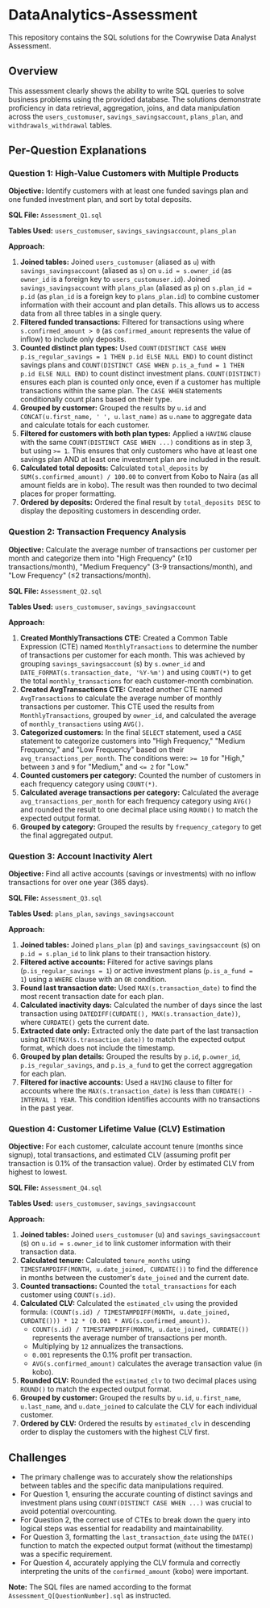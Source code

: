 # DataAnalytics-Assessment
This repository contains the SQL solutions for the Cowrywise Data Analyst Assessment.

## Overview
This assessment clearly shows the ability to write SQL queries to solve business problems using the provided database. The solutions demonstrate proficiency in data retrieval, aggregation, joins, and data manipulation across the `users_customuser`, `savings_savingsaccount`, `plans_plan`, and `withdrawals_withdrawal` tables.

## Per-Question Explanations

### Question 1: High-Value Customers with Multiple Products

**Objective:** Identify customers with at least one funded savings plan and one funded investment plan, and sort by total deposits.

**SQL File:** `Assessment_Q1.sql`

**Tables Used:** `users_customuser`, `savings_savingsaccount`, `plans_plan`

**Approach:**

1.  **Joined tables:** Joined `users_customuser` (aliased as `u`) with `savings_savingsaccount` (aliased as `s`) on `u.id = s.owner_id` (as `owner_id` is a foreign key to `users_customuser.id`). Joined `savings_savingsaccount` with `plans_plan` (aliased as `p`) on `s.plan_id = p.id` (as `plan_id` is a foreign key to `plans_plan.id`) to combine customer information with their account and plan details. This allows us to access data from all three tables in a single query.
2.  **Filtered funded transactions:** Filtered for transactions using where `s.confirmed_amount > 0` (as `confirmed_amount` represents the value of inflow) to include only deposits.
3.  **Counted distinct plan types:** Used `COUNT(DISTINCT CASE WHEN p.is_regular_savings = 1 THEN p.id ELSE NULL END)` to count distinct savings plans and `COUNT(DISTINCT CASE WHEN p.is_a_fund = 1 THEN p.id ELSE NULL END)` to count distinct investment plans. `COUNT(DISTINCT)` ensures each plan is counted only once, even if a customer has multiple transactions within the same plan. The `CASE WHEN` statements conditionally count plans based on their type.
4.  **Grouped by customer:** Grouped the results by `u.id` and `CONCAT(u.first_name, ' ', u.last_name)` as `u.name` to aggregate data and calculate totals for each customer.
5.  **Filtered for customers with both plan types:** Applied a `HAVING` clause with the same `COUNT(DISTINCT CASE WHEN ...)` conditions as in step 3, but using `>= 1`. This ensures that only customers who have at least one savings plan AND at least one investment plan are included in the result.
6.  **Calculated total deposits:** Calculated `total_deposits` by `SUM(s.confirmed_amount) / 100.00` to convert from Kobo to Naira (as all amount fields are in kobo). The result was then rounded to two decimal places for proper formatting.
7.  **Ordered by deposits:** Ordered the final result by `total_deposits DESC` to display the depositing customers in descending order.

### Question 2: Transaction Frequency Analysis

**Objective:** Calculate the average number of transactions per customer per month and categorize them into "High Frequency" (≥10 transactions/month), "Medium Frequency" (3-9 transactions/month), and "Low Frequency" (≤2 transactions/month).

**SQL File:** `Assessment_Q2.sql`

**Tables Used:** `users_customuser`, `savings_savingsaccount`

**Approach:**

1.  **Created MonthlyTransactions CTE:** Created a Common Table Expression (CTE) named `MonthlyTransactions` to determine the number of transactions per customer for each month. This was achieved by grouping `savings_savingsaccount` (s) by `s.owner_id` and `DATE_FORMAT(s.transaction_date, '%Y-%m')` and using `COUNT(*)` to get the total `monthly_transactions` for each customer-month combination.
2.  **Created AvgTransactions CTE:** Created another CTE named `AvgTransactions` to calculate the average number of monthly transactions per customer. This CTE used the results from `MonthlyTransactions`, grouped by `owner_id`, and calculated the average of `monthly_transactions` using `AVG()`.
3.  **Categorized customers:** In the final `SELECT` statement, used a `CASE` statement to categorize customers into "High Frequency," "Medium Frequency," and "Low Frequency" based on their `avg_transactions_per_month`. The conditions were: `>= 10` for "High," between `3` and `9` for "Medium," and `<= 2` for "Low."
4.  **Counted customers per category:** Counted the number of customers in each frequency category using `COUNT(*)`.
5.  **Calculated average transactions per category:** Calculated the average `avg_transactions_per_month` for each frequency category using `AVG()` and rounded the result to one decimal place using `ROUND()` to match the expected output format.
6.  **Grouped by category:** Grouped the results by `frequency_category` to get the final aggregated output.

### Question 3: Account Inactivity Alert

**Objective:** Find all active accounts (savings or investments) with no inflow transactions for over one year (365 days).

**SQL File:** `Assessment_Q3.sql`

**Tables Used:** `plans_plan`, `savings_savingsaccount`

**Approach:**

1.  **Joined tables:** Joined `plans_plan` (p) and `savings_savingsaccount` (s) on `p.id = s.plan_id` to link plans to their transaction history.
2.  **Filtered active accounts:** Filtered for active savings plans (`p.is_regular_savings = 1`) or active investment plans (`p.is_a_fund = 1`) using a `WHERE` clause with an `OR` condition.
3.  **Found last transaction date:** Used `MAX(s.transaction_date)` to find the most recent transaction date for each plan.
4.  **Calculated inactivity days:** Calculated the number of days since the last transaction using `DATEDIFF(CURDATE(), MAX(s.transaction_date))`, where `CURDATE()` gets the current date.
5.  **Extracted date only:** Extracted only the date part of the last transaction using `DATE(MAX(s.transaction_date))` to match the expected output format, which does not include the timestamp.
6.  **Grouped by plan details:** Grouped the results by `p.id`, `p.owner_id`, `p.is_regular_savings`, and `p.is_a_fund` to get the correct aggregation for each plan.
7.  **Filtered for inactive accounts:** Used a `HAVING` clause to filter for accounts where the `MAX(s.transaction_date)` is less than `CURDATE() - INTERVAL 1 YEAR`. This condition identifies accounts with no transactions in the past year.

### Question 4: Customer Lifetime Value (CLV) Estimation

**Objective:** For each customer, calculate account tenure (months since signup), total transactions, and estimated CLV (assuming profit per transaction is 0.1% of the transaction value). Order by estimated CLV from highest to lowest.

**SQL File:** `Assessment_Q4.sql`

**Tables Used:** `users_customuser`, `savings_savingsaccount`

**Approach:**

1.  **Joined tables:** Joined `users_customuser` (u) and `savings_savingsaccount` (s) on `u.id = s.owner_id` to link customer information with their transaction data.
2.  **Calculated tenure:** Calculated `tenure_months` using `TIMESTAMPDIFF(MONTH, u.date_joined, CURDATE())` to find the difference in months between the customer's `date_joined` and the current date.
3.  **Counted transactions:** Counted the `total_transactions` for each customer using `COUNT(s.id)`.
4.  **Calculated CLV:** Calculated the `estimated_clv` using the provided formula: `(COUNT(s.id) / TIMESTAMPDIFF(MONTH, u.date_joined, CURDATE())) * 12 * (0.001 * AVG(s.confirmed_amount))`.
    * `COUNT(s.id) / TIMESTAMPDIFF(MONTH, u.date_joined, CURDATE())` represents the average number of transactions per month.
    * Multiplying by `12` annualizes the transactions.
    * `0.001` represents the 0.1% profit per transaction.
    * `AVG(s.confirmed_amount)` calculates the average transaction value (in kobo).
5.  **Rounded CLV:** Rounded the `estimated_clv` to two decimal places using `ROUND()` to match the expected output format.
6.  **Grouped by customer:** Grouped the results by `u.id`, `u.first_name`, `u.last_name`, and `u.date_joined` to calculate the CLV for each individual customer.
7.  **Ordered by CLV:** Ordered the results by `estimated_clv` in descending order to display the customers with the highest CLV first.

## Challenges

* The primary challenge was to accurately show the relationships between tables and the specific data manipulations required.
* For Question 1, ensuring the accurate counting of distinct savings and investment plans using `COUNT(DISTINCT CASE WHEN ...)` was crucial to avoid potential overcounting.
* For Question 2, the correct use of CTEs to break down the query into logical steps was essential for readability and maintainability.
* For Question 3, formatting the `last_transaction_date` using the `DATE()` function to match the expected output format (without the timestamp) was a specific requirement.
* For Question 4, accurately applying the CLV formula and correctly interpreting the units of the `confirmed_amount` (kobo) were important.


**Note:** The SQL files are named according to the format `Assessment_Q[QuestionNumber].sql` as instructed.
